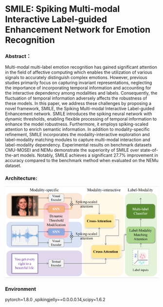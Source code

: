 # SMILE: Spiking Multi-modal Interactive Label-guided Enhancement Network for Emotion Recognition

### Abstract：  
Multi-modal multi-label emotion recognition has gained significant attention in the field of affective computing which enables the utilization of various signals to accurately distinguish complex emotions. However, previous studies primarily focus on capturing invariant representations, neglecting the importance of incorporating temporal information and accounting for the interactive dependency among modalities and labels. Consequently, the fluctuation of temporal information adversely affects the robustness of these models. In this paper, we address these challenges by proposing a novel framework, SMILE, the Spiking Multi-modal Interactive Label-guided Enhancement network. SMILE introduces the spiking neural network with dynamic thresholds, enabling flexible processing of temporal information to enhance the model robustness. Furthermore, it employs spiking-scaled attention to enrich semantic information. In addition to modality-specific refinement, SMILE incorporates the modality-interactive exploration and label-modality matching modules to capture multi-modal interaction and label-modality dependency. Experimental results on benchmark datasets CMU-MOSEI and NEMu demonstrate the superiority of SMILE over state-of-the-art models. Notably, SMILE achieves a significant 27.7% improvement in accuracy compared to the benchmark method when evaluated on the NEMu dataset.

### Architecture:   
![arch](./arch.png)


### Environment
  pytorch=1.8.0 ,spikingjelly==0.0.0.0.14,scipy=1.6.2

